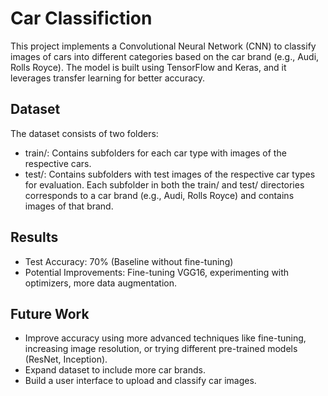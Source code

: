 # Car Classifiction
This project implements a Convolutional Neural Network (CNN) to classify images of cars into different categories based on the car brand (e.g., Audi, Rolls Royce). The model is built using TensorFlow and Keras, and it leverages transfer learning for better accuracy.

## Dataset
The dataset consists of two folders:

- train/: Contains subfolders for each car type with images of the respective cars.
- test/: Contains subfolders with test images of the respective car types for evaluation.
Each subfolder in both the train/ and test/ directories corresponds to a car brand (e.g., Audi, Rolls Royce) and contains images of that brand.


## Results
- Test Accuracy: 70% (Baseline without fine-tuning)
- Potential Improvements: Fine-tuning VGG16, experimenting with optimizers, more data augmentation.

## Future Work
- Improve accuracy using more advanced techniques like fine-tuning, increasing image resolution, or trying different pre-trained models (ResNet, Inception).
- Expand dataset to include more car brands.
- Build a user interface to upload and classify car images.